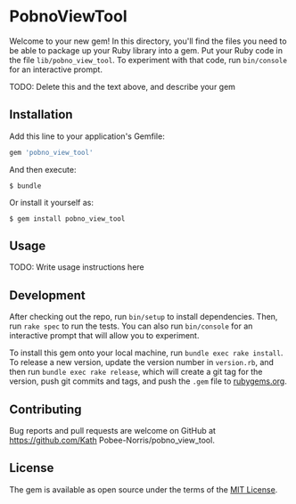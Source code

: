 # PobnoViewTool

Welcome to your new gem! In this directory, you'll find the files you need to be able to package up your Ruby library into a gem. Put your Ruby code in the file `lib/pobno_view_tool`. To experiment with that code, run `bin/console` for an interactive prompt.

TODO: Delete this and the text above, and describe your gem

## Installation

Add this line to your application's Gemfile:

```ruby
gem 'pobno_view_tool'
```

And then execute:

    $ bundle

Or install it yourself as:

    $ gem install pobno_view_tool

## Usage

TODO: Write usage instructions here

## Development

After checking out the repo, run `bin/setup` to install dependencies. Then, run `rake spec` to run the tests. You can also run `bin/console` for an interactive prompt that will allow you to experiment.

To install this gem onto your local machine, run `bundle exec rake install`. To release a new version, update the version number in `version.rb`, and then run `bundle exec rake release`, which will create a git tag for the version, push git commits and tags, and push the `.gem` file to [rubygems.org](https://rubygems.org).

## Contributing

Bug reports and pull requests are welcome on GitHub at https://github.com/Kath Pobee-Norris/pobno_view_tool.


## License

The gem is available as open source under the terms of the [MIT License](http://opensource.org/licenses/MIT).

